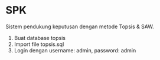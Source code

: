 # SPK
Sistem pendukung keputusan dengan metode Topsis &amp; SAW.

 1. Buat database topsis
 2. Import file topsis.sql
 4. Login dengan username: admin, password: admin
